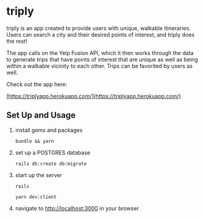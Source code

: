 # triply

triply is an app created to provide users with unique, walkable itineraries. Users can search a city and their desired points of interest, and triply does the rest!

The app calls on the Yelp Fusion API, which it then works through the data to generate trips that have points of interest that are unique as well as being within a walkable vicinity to each other. Trips can be favorited by users as well.

Check out the app here: 

[https://triplyapp.herokuapp.com/](https://triplyapp.herokuapp.com/)

## Set Up and Usage
1. install gems and packages 
   
   `bundle && yarn`

2. set up a POSTGRES database
   
   `rails db:create db:migrate`

3. start up the server
   
   `rails `
   
   `yarn dev:client`

4. navigate to [http://localhost:3000](http://localhost:3000) in your browser